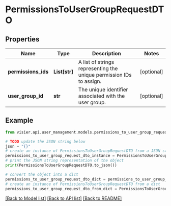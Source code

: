 # PermissionsToUserGroupRequestDTO


## Properties

Name | Type | Description | Notes
------------ | ------------- | ------------- | -------------
**permissions_ids** | **List[str]** | A list of strings representing the unique permission IDs to assign. | [optional] 
**user_group_id** | **str** | The unique identifier associated with the user group. | [optional] 

## Example

```python
from visier.api.user_management.models.permissions_to_user_group_request_dto import PermissionsToUserGroupRequestDTO

# TODO update the JSON string below
json = "{}"
# create an instance of PermissionsToUserGroupRequestDTO from a JSON string
permissions_to_user_group_request_dto_instance = PermissionsToUserGroupRequestDTO.from_json(json)
# print the JSON string representation of the object
print(PermissionsToUserGroupRequestDTO.to_json())

# convert the object into a dict
permissions_to_user_group_request_dto_dict = permissions_to_user_group_request_dto_instance.to_dict()
# create an instance of PermissionsToUserGroupRequestDTO from a dict
permissions_to_user_group_request_dto_from_dict = PermissionsToUserGroupRequestDTO.from_dict(permissions_to_user_group_request_dto_dict)
```
[[Back to Model list]](../README.md#documentation-for-models) [[Back to API list]](../README.md#documentation-for-api-endpoints) [[Back to README]](../README.md)


